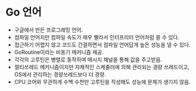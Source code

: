 # Go 언어

* 구글에서 만든 프로그래밍 언어.
* 컴파일 언어지만 컴파일 속도가 매우 빨라서 인터프리터 언어처럼 쓸 수 있다.
* 접근하기 어렵지 않고 코드도 간결하면서 컴파일 언어답게 높은 성능을 낼 수 있다.
* GoRoutine이라는 비동기 매커니즘 제공.
* 각각의 고루틴은 병렬로 동작하며 메시지 채널을 통해 값을 주고받음.
* 멀티쓰레드 메커니즘이지만 자체적인 스케줄러에 의해 관리되는 경량 쓰레드이고, OS에서 관리하는 경량쓰레드보다 더 경량.
* CPU 코어와 무관하게 수백 수천만 고루틴을 작성해도 성능에 문제가 생기지 않음.
